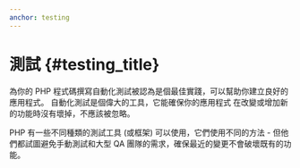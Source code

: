 ```yaml
---
anchor: testing
---
```


# 測試 {#testing_title}

為你的 PHP 程式碼撰寫自動化測試被認為是個最佳實踐，可以幫助你建立良好的
應用程式。 自動化測試是個偉大的工具，它能確保你的應用程式
在改變或增加新的功能時沒有壞掉，不應該被忽略。

PHP 有一些不同種類的測試工具 (或框架) 可以使用，它們使用不同的方法 - 但他們都試圖避免手動測試和大型 QA 團隊的需求，確保最近的變更不會破壞既有的功能。
